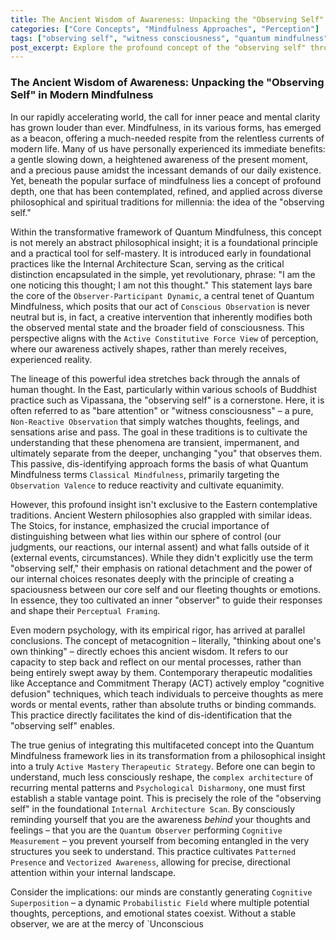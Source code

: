 ```yaml
---
title: The Ancient Wisdom of Awareness: Unpacking the "Observing Self" in Modern Mindfulness
categories: ["Core Concepts", "Mindfulness Approaches", "Perception"]
tags: ["observing self", "witness consciousness", "quantum mindfulness", "psychodynamic dimensions", "cognitive superposition", "psychodynamic collapse", "active mastery", "perceptual freedom", "metacognition", "internal architecture scan"]
post_excerpt: Explore the profound concept of the "observing self" through the lens of Quantum Mindfulness. This article delves into how this ancient wisdom, from Eastern philosophy to modern psychology, transforms passive observation into an active, co-creative force, enabling self-mastery and conscious reality construction.
---
```

### The Ancient Wisdom of Awareness: Unpacking the "Observing Self" in Modern Mindfulness

In our rapidly accelerating world, the call for inner peace and mental clarity has grown louder than ever. Mindfulness, in its various forms, has emerged as a beacon, offering a much-needed respite from the relentless currents of modern life. Many of us have personally experienced its immediate benefits: a gentle slowing down, a heightened awareness of the present moment, and a precious pause amidst the incessant demands of our daily existence. Yet, beneath the popular surface of mindfulness lies a concept of profound depth, one that has been contemplated, refined, and applied across diverse philosophical and spiritual traditions for millennia: the idea of the "observing self."

Within the transformative framework of Quantum Mindfulness, this concept is not merely an abstract philosophical insight; it is a foundational principle and a practical tool for self-mastery. It is introduced early in foundational practices like the Internal Architecture Scan, serving as the critical distinction encapsulated in the simple, yet revolutionary, phrase: "I am the one noticing this thought; I am not this thought." This statement lays bare the core of the `Observer-Participant Dynamic`, a central tenet of Quantum Mindfulness, which posits that our act of `Conscious Observation` is never neutral but is, in fact, a creative intervention that inherently modifies both the observed mental state and the broader field of consciousness. This perspective aligns with the `Active Constitutive Force View` of perception, where our awareness actively shapes, rather than merely receives, experienced reality.

The lineage of this powerful idea stretches back through the annals of human thought. In the East, particularly within various schools of Buddhist practice such as Vipassana, the "observing self" is a cornerstone. Here, it is often referred to as "bare attention" or "witness consciousness" – a pure, `Non-Reactive Observation` that simply watches thoughts, feelings, and sensations arise and pass. The goal in these traditions is to cultivate the understanding that these phenomena are transient, impermanent, and ultimately separate from the deeper, unchanging "you" that observes them. This passive, dis-identifying approach forms the basis of what Quantum Mindfulness terms `Classical Mindfulness`, primarily targeting the `Observation Valence` to reduce reactivity and cultivate equanimity.

However, this profound insight isn't exclusive to the Eastern contemplative traditions. Ancient Western philosophies also grappled with similar ideas. The Stoics, for instance, emphasized the crucial importance of distinguishing between what lies within our sphere of control (our judgments, our reactions, our internal assent) and what falls outside of it (external events, circumstances). While they didn't explicitly use the term "observing self," their emphasis on rational detachment and the power of our internal choices resonates deeply with the principle of creating a spaciousness between our core self and our fleeting thoughts or emotions. In essence, they too cultivated an inner "observer" to guide their responses and shape their `Perceptual Framing`.

Even modern psychology, with its empirical rigor, has arrived at parallel conclusions. The concept of metacognition – literally, "thinking about one's own thinking" – directly echoes this ancient wisdom. It refers to our capacity to step back and reflect on our mental processes, rather than being entirely swept away by them. Contemporary therapeutic modalities like Acceptance and Commitment Therapy (ACT) actively employ "cognitive defusion" techniques, which teach individuals to perceive thoughts as mere words or mental events, rather than absolute truths or binding commands. This practice directly facilitates the kind of dis-identification that the "observing self" enables.

The true genius of integrating this multifaceted concept into the Quantum Mindfulness framework lies in its transformation from a philosophical insight into a truly `Active Mastery` `Therapeutic Strategy`. Before one can begin to understand, much less consciously reshape, the `complex architecture` of recurring mental patterns and `Psychological Disharmony`, one must first establish a stable vantage point. This is precisely the role of the "observing self" in the foundational `Internal Architecture Scan`. By consciously reminding yourself that you are the awareness *behind* your thoughts and feelings – that you are the `Quantum Observer` performing `Cognitive Measurement` – you prevent yourself from becoming entangled in the very structures you seek to understand. This practice cultivates `Patterned Presence` and `Vectorized Awareness`, allowing for precise, directional attention within your internal landscape.

Consider the implications: our minds are constantly generating `Cognitive Superposition` – a dynamic `Probabilistic Field` where multiple potential thoughts, perceptions, and emotional states coexist. Without a stable observer, we are at the mercy of `Unconscious
